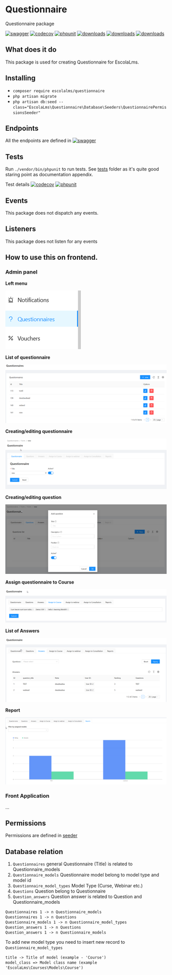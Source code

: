 # Questionnaire

Questionnaire package

[![swagger](https://img.shields.io/badge/documentation-swagger-green)](https://escolalms.github.io/Questionnaire/)
[![codecov](https://codecov.io/gh/EscolaLMS/questionnaire/branch/main/graph/badge.svg?token=gBzpyNK8DQ)](https://codecov.io/gh/EscolaLMS/questionnaire)
[![phpunit](https://github.com/EscolaLMS/questionnaire/actions/workflows/test.yml/badge.svg)](https://github.com/EscolaLMS/questionnaire/actions/workflows/test.yml)
[![downloads](https://img.shields.io/packagist/dt/escolalms/questionnaire)](https://packagist.org/packages/escolalms/questionnaire)
[![downloads](https://img.shields.io/packagist/v/escolalms/questionnaire)](https://packagist.org/packages/escolalms/questionnaire)
[![downloads](https://img.shields.io/packagist/l/escolalms/questionnaire)](https://packagist.org/packages/escolalms/questionnaire)

## What does it do

This package is used for creating Questionnaire for EscolaLms.

## Installing

- `composer require escolalms/questionnaire`
- `php artisan migrate`
- `php artisan db:seed --class="EscolaLms\Questionnaire\Database\Seeders\QuestionnairePermissionsSeeder"`

## Endpoints

All the endpoints are defined in [![swagger](https://img.shields.io/badge/documentation-swagger-green)](https://escolalms.github.io/Questionnaire/)

## Tests

Run `./vendor/bin/phpunit` to run tests. See [tests](https://raw.githubusercontent.com/EscolaLMS/Questionnaire/main/tests) folder as it's quite good staring point as documentation appendix.

Test details [![codecov](https://codecov.io/gh/EscolaLMS/questionnaire/branch/main/graph/badge.svg?token=gBzpyNK8DQ)](https://codecov.io/gh/EscolaLMS/questionnaire) [![phpunit](https://github.com/EscolaLMS/questionnaire/actions/workflows/test.yml/badge.svg)](https://github.com/EscolaLMS/questionnaire/actions/workflows/test.yml)

## Events

This package does not dispatch any events.

## Listeners

This package does not listen for any events

## How to use this on frontend.

### Admin panel

**Left menu**

![Menu](https://raw.githubusercontent.com/EscolaLMS/Questionnaire/main/docs/menu.png "Menu")

**List of questionnaire**

![List of questionnaire](https://raw.githubusercontent.com/EscolaLMS/Questionnaire/main/docs/list.png "List of questionnaire")

**Creating/editing questionnaire**

![Creating/editing questionnaire](https://raw.githubusercontent.com/EscolaLMS/Questionnaire/main/docs/new_questionnairy.png "Creating/editing questionnaire")

**Creating/editing question**

![Creating/editing question](https://raw.githubusercontent.com/EscolaLMS/Questionnaire/main/docs/add_question.png "Creating/editing question")

**Assign questionnaire to Course**

![Assign questionnaire to Course](https://raw.githubusercontent.com/EscolaLMS/Questionnaire/main/docs/assign_course.png "Assign questionnaire to Course")

**List of Answers**

![List of Answers](https://raw.githubusercontent.com/EscolaLMS/Questionnaire/main/docs/answers.png "List of Answers")

**Report**

![Report](https://raw.githubusercontent.com/EscolaLMS/Questionnaire/main/docs/report.png "Report")

### Front Application

...

## Permissions

Permissions are defined in [seeder](https://raw.githubusercontent.com/EscolaLMS/Questionnaire/main/packages/questionnaire/database/seeders/QuestionnairePermissionsSeeder.php)

## Database relation

1. `Questionnaires` general Questionnaire (Title) is related to Questionnaire_models
2. `Questionnaire_models` Questionnaire model belong to model type and model id
3. `Questionnaire_model_types` Model Type (Curse, Webinar etc.)
4. `Questions` Question belong to Questionnaire
5. `Question_answers` Question answer is related to Question and Questionnaire_models

```
Questionnaires 1 -> n Questionnaire_models
Questionnaires 1 -> n Questions
Questionnaire_models 1 -> n Questionnaire_model_types
Question_answers 1 -> n Questions
Question_answers 1 -> n Questionnaire_models
```

To add new model type you need to insert new record to `Questionnaire_model_types`

```
title -> Title of model (example - 'Course')
model_class => Model class name (example 'EscolaLms\Courses\Models\Course')
```
